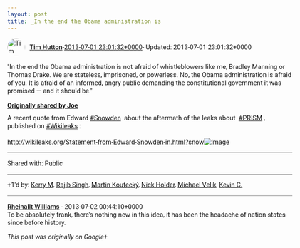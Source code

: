 ```yaml
---
layout: post
title: _In the end the Obama administration is
---
```


<html><head><meta charset="utf-8"><title>&amp;quot;In the end the Obama administration is not afraid of whistleblowers lik...</title><style>body {font: 11pt Roboto, Arial, sans-serif; max-width: 640px; margin: 24px;}.author-photo {border-radius: 50%; margin-right: 10px; width: 40px;}.author {font-weight: 500;}.main-content {margin: 15px 0 15px;}.post-title {font-weight: bold;}.location {display: block; margin-top: 15px;}.location img {float: left; margin-right: 5px; width: 20px;}.media-link {display: inline-block; max-width: 100%; vertical-align: top;}.media-link p {margin-top: 5px; max-height: 4em; overflow: scroll;}.media {max-height: 100vh; max-width: 100%;}.video-placeholder {background: black; display: flex; height: 300px; max-width: 100%; width: 640px;}.play-icon {border-bottom: 30px solid transparent; border-left: 50px solid white; border-top: 30px solid transparent; color: white; margin: auto;}.album {max-height: 800px; overflow: scroll; width: calc(100vw - 48px);}.album .media-link {margin-right: 5px; max-width: 250px;}.album .media {max-height: 250px;}.link-embed {border-top: 1px solid lightgrey; display: block; margin-top: 20px;}.link-embed img {max-width: 100%;}.inline-link-embed {display: block;}.inline-link-embed img {vertical-align: middle;}.link-title {display: inline-block; font-size: medium; font-weight: 300; padding-left: 1em;}.reshare-attribution {display: block; font-weight: bold; margin-bottom: 10px;}.poll-image {margin-bottom: 5px; max-height: 300px; max-width: 500px;}.poll-choice {align-items: center; display: flex; margin-bottom: 5px; max-width: 500px;}.poll-choice-percentage {background-color: lightblue; height: 100%; left: 0; position: absolute; z-index: -1;}.poll-choice-selected {margin-right: 5px;}.poll-choice-results {border: 1px solid lightgray; border-radius: 5px; display: flex; line-height: 40px; overflow: hidden; padding: 0 8px; position: relative;}.poll-choice-results, .poll-choice-description {flex-grow: 1; margin-right: 10px;}.poll-choice-image {width: 100%;}.poll-choice-image, .poll-choice-image img {max-height: 40px; max-width: 100px;}.poll-choice-votes {max-height: 100px; overflow: auto;}.plus-entity-embed {color: black; display: block; text-decoration: none;}.plus-entity-embed-cover-photo {max-height: 300px; max-width: 100%;}.plus-entity-embed-info {padding: 0 1em 1em;}.plus-entity-embed-info h2 {font-weight: 500; margin: 10px 0;}.plus-entity-embed-info p {font-size: small; margin: 0;}.collection-owner-avatar {border-radius: 50%; border: 2px solid white; height: 40px; margin-top: -22px;}.visibility {padding: 1em 0; border-top: 1px solid grey;}.post-activity {padding: 1em 0; border-top: 1px solid grey;}.comments {border-top: 1px solid gray; padding-top: 1em;}.comment + .comment {margin-top: 1em;}.comment .media-link, .comment .inline-link-embed {margin-top: 5px;}</style></head><body><div style="margin-bottom:1em;"><div style="display:flex; align-items:center"><img class="author-photo" src="https://lh4.googleusercontent.com/-epo4ZZKNqEw/AAAAAAAAAAI/AAAAAAAAVSU/qu3LpcHEnoQ/s64-c/photo.jpg" alt="Tim Hutton"><a href="https://plus.google.com/+TimHutton" target="_blank" class="author">Tim Hutton</a> - <a target="_blank" href="https://plus.google.com/+TimHutton/posts/2TU6N5reB6R">2013-07-01 23:01:32+0000</a><span> - Updated: 2013-07-01 23:01:32+0000</span></div><div class="main-content">&quot;In the end the Obama administration is not afraid of whistleblowers like me, Bradley Manning or Thomas Drake. We are stateless, imprisoned, or powerless. No, the Obama administration is afraid of you. It is afraid of an informed, angry public demanding the constitutional government it was promised — and it should be.&quot;</div><div><a target="_blank" href="https://plus.google.com/+JoeSwinn/posts/FDPgmuh4Dun" class="reshare-attribution">Originally shared by Joe</a>A recent quote from Edward  <a rel="nofollow" class="ot-hashtag bidi_isolate" href="https://plus.google.com/s/%23Snowden/posts" >#Snowden</a>  about the aftermath of the leaks about  <a rel="nofollow" class="ot-hashtag bidi_isolate" href="https://plus.google.com/s/%23PRISM/posts" >#PRISM</a> , published on  <a rel="nofollow" class="ot-hashtag bidi_isolate" href="https://plus.google.com/s/%23Wikileaks/posts" >#Wikileaks</a> :<br><br><a rel="nofollow" target="_blank" href="http://wikileaks.org/Statement-from-Edward-Snowden-in.html?snow" class="ot-anchor bidi_isolate" jslog="10929; track:click" dir="ltr">http://wikileaks.org/Statement-from-Edward-Snowden-in.html?snow</a><a href="https://lh6.googleusercontent.com/-RhehaFnziGE/UdIHsWMNnWI/AAAAAAAAAiE/vM9nQgL_JWg/s0-d/snowden-quote.jpg" target="_blank" class="media-link"><img src="https://lh6.googleusercontent.com/-RhehaFnziGE/UdIHsWMNnWI/AAAAAAAAAiE/vM9nQgL_JWg/s0-d/snowden-quote.jpg" alt="Image" class="media"></a></div></div><div class="visibility">Shared with: Public</div><div class="post-activity"><div class="plus-oners">+1'd by: <a href="https://plus.google.com/117582786816005017077">Kerry M</a>, <a href="https://plus.google.com/+RajibSingh">Rajib Singh</a>, <a href="https://plus.google.com/107140364947921728113">Martin Koutecký</a>, <a href="https://plus.google.com/+NickHolder">Nick Holder</a>, <a href="https://plus.google.com/109912852671536940136">Michael Velik</a>, <a href="https://plus.google.com/+KevinC">Kevin C.</a></div></div><div class="comments"><div class="comment"><a target="_blank" href="https://plus.google.com/+RheinalltWilliams" class="author">Rheinallt Williams</a><span class="time"> - 2013-07-02 00:44:10+0000</span><div class="comment-content">To be absolutely frank, there&#39;s nothing new in this idea, it has been the headache of nation states since before history.</div></div></div></body></html>

<i>This post was originally on Google+</i>